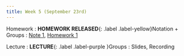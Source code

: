 ```yaml
---
title: Week 5 (September 23rd)
---
```


Homework
: **HOMEWORK RELEASED**{: .label .label-yellow}Notation + Groups
  : [Note 1](https://readings.decal.rouxl.es/docs/readings/content/note-1/), [Homework 1](https://readings.decal.rouxl.es/docs/homework/content/hw-1/)

Lecture
: **LECTURE**{: .label .label-purple }Groups
  : Slides, Recording